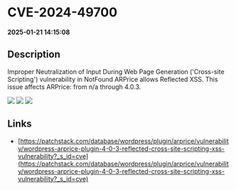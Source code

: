 # CVE-2024-49700

**2025-01-21 14:15:08**

## Description
Improper Neutralization of Input During Web Page Generation ('Cross-site Scripting') vulnerability in NotFound ARPrice allows Reflected XSS. This issue affects ARPrice: from n/a through 4.0.3.

![](https://img.shields.io/static/v1?label=Score&message=7.1&color=red)
![](https://img.shields.io/static/v1?label=Severity&message=HIGH&color=red)
![](https://img.shields.io/static/v1?label=CWE&message=XSS&color=green)

## Links
- [https://patchstack.com/database/wordpress/plugin/arprice/vulnerability/wordpress-arprice-plugin-4-0-3-reflected-cross-site-scripting-xss-vulnerability?_s_id=cve](https://patchstack.com/database/wordpress/plugin/arprice/vulnerability/wordpress-arprice-plugin-4-0-3-reflected-cross-site-scripting-xss-vulnerability?_s_id=cve)
